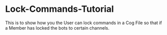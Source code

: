 # Lock-Commands-Tutorial
This is to show how you the User can lock commands in a Cog File so that if a Member has locked the bots to certain channels. 
